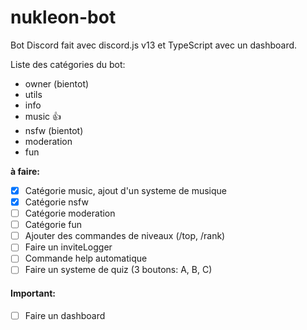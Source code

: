 # nukleon-bot

Bot Discord fait avec discord.js v13 et TypeScript avec un dashboard.

Liste des catégories du bot:

- owner (bientot)
- utils
- info
- music 👍
- nsfw (bientot)
- moderation
- fun

**à faire:**

- [x] Catégorie music, ajout d'un systeme de musique
- [x] Catégorie nsfw
- [ ] Catégorie moderation
- [ ] Catégorie fun
- [ ] Ajouter des commandes de niveaux (/top, /rank)
- [ ] Faire un inviteLogger
- [ ] Commande help automatique
- [ ] Faire un systeme de quiz (3 boutons: A, B, C)

#### Important:

- [ ] Faire un dashboard
